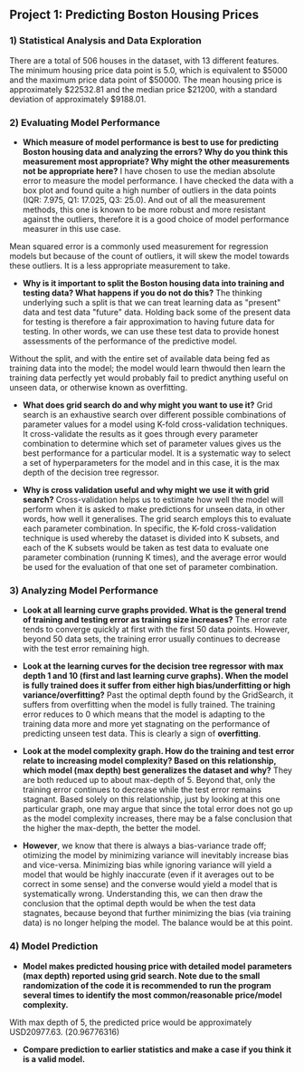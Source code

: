 ## Project 1: Predicting Boston Housing Prices

### 1) Statistical Analysis and Data Exploration

There are a total of 506 houses in the dataset, with 13 different features. The minimum housing price data point is 5.0, which is equivalent to $5000 and the maximum price data point of $50000. The mean housing price is approximately $22532.81 and the median price $21200, with a standard deviation of approximately $9188.01.


### 2) Evaluating Model Performance

- **Which measure of model performance is best to use for predicting Boston housing data and analyzing the errors? Why do you think this measurement most appropriate? Why might the other measurements not be appropriate here?**
I have chosen to use the median absolute error to measure the model performance. I have checked the data with a box plot and found quite a high number of outliers in the data points (IQR: 7.975, Q1: 17.025, Q3: 25.0). And out of all the measurement methods, this one is known to be more robust and more resistant against the outliers, therefore it is a good choice of model performance measurer in this use case.

Mean squared error is a commonly used measurement for regression models but because of the count of outliers, it will skew the model towards these outliers. It is a less appropriate measurement to take. 

- **Why is it important to split the Boston housing data into training and testing data? What happens if you do not do this?**
The thinking underlying such a split is that we can treat learning data as "present" data and test data "future" data. Holding back some of the present data for testing is therefore a fair approximation to having future data for testing. In other words, we can use these test data to provide honest assessments of the performance of the predictive model.  

Without the split, and with the entire set of available data being fed as training data into the model; the model would learn thwould then learn the training data perfectly yet would probably fail to predict anything useful on unseen data, or otherwise known as overfitting.

- **What does grid search do and why might you want to use it?**
Grid search is an exhaustive search over different possible combinations of parameter values for a model using K-fold cross-validation techniques. It cross-validate the results as it goes through every parameter combination to determine which set of parameter values gives us the best performance for a particular model. It is a systematic way to select a set of hyperparameters for the model and in this case, it is the max depth of the decision tree regressor.


- **Why is cross validation useful and why might we use it with grid search?**
Cross-validation helps us to estimate how well the model will perform when it is asked to make predictions for unseen data, in other words, how well it generalises.  The grid search employs this to evaluate each parameter combination. In specific, the K-fold cross-validation technique is used whereby the dataset is divided into K subsets, and each of the K subsets would be taken as test data to evaluate one parameter combination (running K times), and the average error would be used for the evaluation of that one set of parameter combination.


### 3) Analyzing Model Performance

- **Look at all learning curve graphs provided. What is the general trend of training and testing error as training size increases?**
The error rate tends to converge quickly at first with the first 50 data points. However, beyond 50 data sets, the training error usually continues to decrease with the test error remaining high.

- **Look at the learning curves for the decision tree regressor with max depth 1 and 10 (first and last learning curve graphs). When the model is fully trained does it suffer from either high bias/underfitting or high variance/overfitting?**
Past the optimal depth found by the GridSearch, it suffers from overfitting when the model is fully trained. The training error reduces to 0 which means that the model is adapting to the training data more and more yet stagnating on the performance of predicting unseen test data. This is clearly a sign of **overfitting**.

- **Look at the model complexity graph. How do the training and test error relate to increasing model complexity? 
Based on this relationship, which model (max depth) best generalizes the dataset and why?**
They are both reduced up to about max-depth of 5. Beyond that, only the training error continues to decrease while the test error remains stagnant. Based solely on this relationship, just by looking at this one particular graph, one may argue that since the total error does not go up as the model complexity increases, there may be a false conclusion that the higher the max-depth, the better the model. 

- **However**, we know that there is always a bias-variance trade off; otimizing the model by minimizing variance will inevitably increase bias and vice-versa. Minimizing bias while ignoring variance will yield a model that would be highly inaccurate (even if it averages out to be correct in some sense) and the converse would yield a model that is systematically wrong. Understanding this, we can then draw the conclusion that the optimal depth would be when the test data stagnates, because beyond that further minimizing the bias (via training data) is no longer helping the model. The balance would be at this point.

### 4) Model Prediction

- **Model makes predicted housing price with detailed model parameters (max depth) reported using grid search. Note due to the small randomization of the code it is recommended to run the program several times to identify the most common/reasonable price/model complexity.**

With max depth of 5, the predicted price would be approximately USD20977.63. (20.96776316)

- **Compare prediction to earlier statistics and make a case if you think it is a valid model.**
